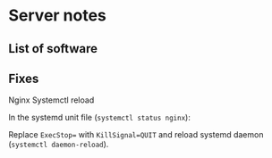 # Server notes

## List of software

## Fixes

Nginx Systemctl reload

In the systemd unit file (`systemctl status nginx`):

Replace `ExecStop=` with `KillSignal=QUIT` and reload systemd daemon (`systemctl daemon-reload`).
